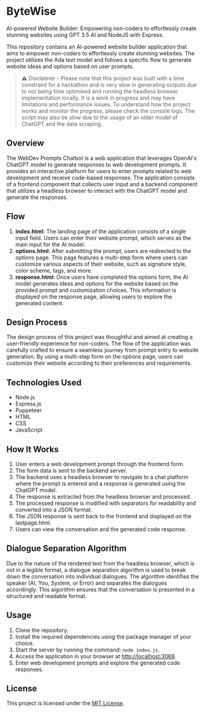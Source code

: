 # ByteWise
AI-powered Website Builder: Empowering non-coders to effortlessly create stunning websites using GPT 3.5 AI and NodeJS with Express.

This repository contains an AI-powered website builder application that aims to empower non-coders to effortlessly create stunning websites. The project utilizes the Ada text model and follows a specific flow to generate website ideas and options based on user prompts.

> ⚠️ Disclaimer - Please note that this project was built with a time constraint for a hackathon and is very slow in generating outputs due to not being time optimised and running the headless browser implementation locally. It is a work in progress and may have limitations and performance issues. To understand how the project works and monitor the progress, please check the console logs. The script may also be slow due to the usage of an older model of ChatGPT and the data scraping.

## Overview
The WebDev Prompts Chatbot is a web application that leverages OpenAI's ChatGPT model to generate responses to web development prompts. It provides an interactive platform for users to enter prompts related to web development and receive code-based responses. The application consists of a frontend component that collects user input and a backend component that utilizes a headless browser to interact with the ChatGPT model and generate the responses.

## Flow

1. **index.html**: The landing page of the application consists of a single input field. Users can enter their website prompt, which serves as the main input for the AI model.
2. **options.html**: After submitting the prompt, users are redirected to the options page. This page features a multi-step form where users can customize various aspects of their website, such as signature style, color scheme, tags, and more.
3. **response.html**: Once users have completed the options form, the AI model generates ideas and options for the website based on the provided prompt and customization choices. This information is displayed on the response page, allowing users to explore the generated content.

## Design Process

The design process of this project was thoughtful and aimed at creating a user-friendly experience for non-coders. The flow of the application was carefully crafted to ensure a seamless journey from prompt entry to website generation. By using a multi-step form on the options page, users can customize their website according to their preferences and requirements.

## Technologies Used
- Node.js
- Express.js
- Puppeteer
- HTML
- CSS
- JavaScript

## How It Works
1. User enters a web development prompt through the frontend form.
2. The form data is sent to the backend server.
3. The backend uses a headless browser to navigate to a chat platform where the prompt is entered and a response is generated using the ChatGPT model.
4. The response is extracted from the headless browser and processed.
5. The processed response is modified with separators for readability and converted into a JSON format.
6. The JSON response is sent back to the frontend and displayed on the lastpage.html.
7. Users can view the conversation and the generated code response.

## Dialogue Separation Algorithm
Due to the nature of the rendered text from the headless browser, which is not in a legible format, a dialogue separation algorithm is used to break down the conversation into individual dialogues. The algorithm identifies the speaker (AI, You, System, or Error) and separates the dialogues accordingly. This algorithm ensures that the conversation is presented in a structured and readable format.

## Usage
1. Clone the repository.
2. Install the required dependencies using the package manager of your choice.
3. Start the server by running the command: `node index.js`.
4. Access the application in your browser at [http://localhost:3069](http://localhost:3069).
5. Enter web development prompts and explore the generated code responses.

## License
This project is licensed under the [MIT License](LICENSE).




